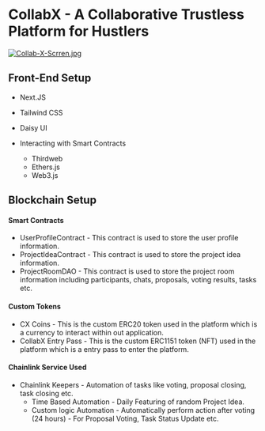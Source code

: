 # CollabX - A Collaborative Trustless Platform for Hustlers

[![Collab-X-Scrren.jpg](https://i.postimg.cc/65dd1MqF/Collab-X-Scrren.jpg)](https://postimg.cc/Wh1Fd6M7)

## Front-End Setup

- Next.JS
- Tailwind CSS
- Daisy UI

- Interacting with Smart Contracts
  - Thirdweb
  - Ethers.js
  - Web3.js

## Blockchain Setup

#### Smart Contracts

- UserProfileContract - This contract is used to store the user profile information.
- ProjectIdeaContract - This contract is used to store the project idea information.
- ProjectRoomDAO - This contract is used to store the project room information including participants, chats, proposals, voting results, tasks etc.

#### Custom Tokens

- CX Coins - This is the custom ERC20 token used in the platform which is a currency to interact within out application.
- CollabX Entry Pass - This is the custom ERC1151 token (NFT) used in the platform which is a entry pass to enter the platform.

#### Chainlink Service Used

- Chainlink Keepers - Automation of tasks like voting, proposal closing, task closing etc.
  - Time Based Automation - Daily Featuring of random Project Idea.
  - Custom logic Automation - Automatically perform action after voting (24 hours) - For Proposal Voting, Task Status Update etc.

